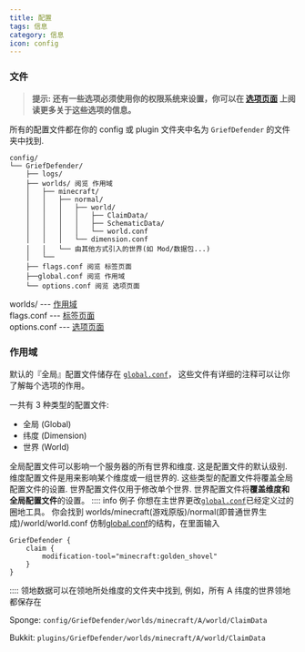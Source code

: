 ```yaml
---
title: 配置
tags: 信息
category: 信息
icon: config
---
```


### 文件

> **提示: 还有一些选项必须使用你的权限系统来设置，你可以在 [选项页面](./feature) 上阅读更多关于这些选项的信息。**

所有的配置文件都在你的 config 或 plugin 文件夹中名为 `GriefDefender` 的文件夹中找到.

```
config/
└── GriefDefender/
    ├── logs/
    ├── worlds/ 阅览 作用域
    │   ├── minecraft/
    │   │   ├── normal/
    │   │   │   ├── world/
    │   │   │   │   ├── ClaimData/
    │   │   │   │   ├── SchematicData/
    │   │   │   │   └── world.conf
    │   │   │   └── dimension.conf
    │   │   └── 由其他方式引入的世界(如 Mod/数据包...)
    │   └── 
    ├── flags.conf 阅览 标签页面
    ├──global.conf 阅览 作用域
    └── options.conf 阅览 选项页面
```
worlds/ --- [作用域](#作用域)
<br>flags.conf --- [标签页面](./advanced/flags.html/#配置选章-flags-conf)
<br>options.conf --- [选项页面](./advanced/options)

### 作用域
默认的『全局』配置文件储存在 [`global.conf`](/wiki/advanced/Global-Config.html)，
这些文件有详细的注释可以让你了解每个选项的作用。

一共有 3 种类型的配置文件:
* 全局 (Global)
* 纬度 (Dimension)
* 世界 (World)

全局配置文件可以影响一个服务器的所有世界和维度. 这是配置文件的默认级别.
维度配置文件是用来影响某个维度或一组世界的. 这些类型的配置文件将覆盖全局配置文件的设置. 世界配置文件仅用于修改单个世界.
世界配置文件将**覆盖维度和全局配置文件**的设置。
:::: info 例子
你想在主世界更改[`global.conf`](/wiki/advanced/Global-Config.html)已经定义过的圈地工具。
你会找到 worlds/minecraft(游戏原版)/normal(即普通世界生成)/world/world.conf
仿制[global.conf](/wiki/advanced/Global-Config.html)的结构，在里面输入
```
GriefDefender {
    claim {
        modification-tool="minecraft:golden_shovel"
    }
}
```
::::
领地数据可以在领地所处维度的文件夹中找到, 例如，所有 A 纬度的世界领地都保存在

Sponge: `config/GriefDefender/worlds/minecraft/A/world/ClaimData`

Bukkit: `plugins/GriefDefender/worlds/minecraft/A/world/ClaimData`